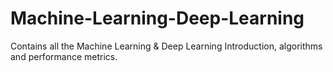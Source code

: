# Machine-Learning-Deep-Learning
Contains all the Machine Learning & Deep Learning Introduction, algorithms and performance metrics.

